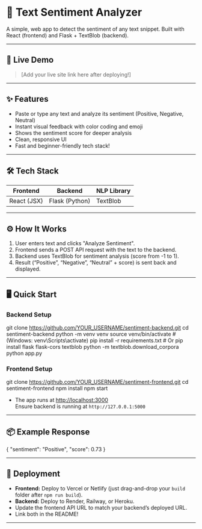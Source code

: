 # 📝 Text Sentiment Analyzer

A simple, web app to detect the sentiment of any text snippet. Built with React (frontend) and Flask + TextBlob (backend).

---

## 🚦 Live Demo

> [Add your live site link here after deploying!]

---

## ✨ Features

- Paste or type any text and analyze its sentiment (Positive, Negative, Neutral)
- Instant visual feedback with color coding and emoji
- Shows the sentiment score for deeper analysis
- Clean, responsive UI
- Fast and beginner-friendly tech stack!

---

## 🛠️ Tech Stack

| Frontend    | Backend          | NLP Library    |
|-------------|------------------|---------------|
| React (JSX) | Flask (Python)   | TextBlob      |

---

## ⚙️ How It Works

1. User enters text and clicks "Analyze Sentiment".
2. Frontend sends a POST API request with the text to the backend.
3. Backend uses TextBlob for sentiment analysis (score from -1 to 1).
4. Result (“Positive”, “Negative”, “Neutral” + score) is sent back and displayed.

---

## 🖥️ Quick Start

### **Backend Setup**
git clone https://github.com/YOUR_USERNAME/sentiment-backend.git
cd sentiment-backend
python -m venv venv
source venv/bin/activate # (Windows: venv\Scripts\activate)
pip install -r requirements.txt # Or pip install flask flask-cors textblob
python -m textblob.download_corpora
python app.py


### **Frontend Setup**
git clone https://github.com/YOUR_USERNAME/sentiment-frontend.git
cd sentiment-frontend
npm install
npm start

- The app runs at [http://localhost:3000](http://localhost:3000)  
  Ensure backend is running at `http://127.0.0.1:5000`

---

## 📦 Example Response

{
"sentiment": "Positive",
"score": 0.73
}


---

## 🚀 Deployment

- **Frontend:** Deploy to Vercel or Netlify (just drag-and-drop your `build` folder after `npm run build`).
- **Backend:** Deploy to Render, Railway, or Heroku.
- Update the frontend API URL to match your backend’s deployed URL.
- Link both in the README!

---
